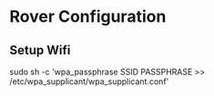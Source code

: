# Rover Configuration

## Setup Wifi
sudo sh -c 'wpa_passphrase SSID PASSPHRASE >> /etc/wpa_supplicant/wpa_supplicant.conf'


